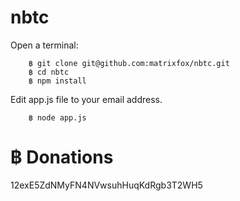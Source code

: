 nbtc
====

Open a terminal:

        ฿ git clone git@github.com:matrixfox/nbtc.git
        ฿ cd nbtc
        ฿ npm install
        
Edit app.js file to your email address.

        ฿ node app.js


฿ Donations
===========
12exE5ZdNMyFN4NVwsuhHuqKdRgb3T2WH5

